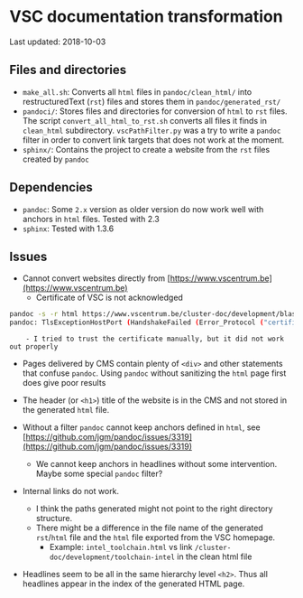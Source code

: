 # VSC documentation transformation

Last updated: 2018-10-03

## Files and directories

- `make_all.sh`: Converts all `html` files in `pandoc/clean_html/` into restructuredText (`rst`) files and stores them in `pandoc/generated_rst/`
- `pandoci/`: Stores files and directories for conversion of `html` to `rst` files. The script `convert_all_html_to_rst.sh` converts all files it finds in `clean_html` subdirectory. `vscPathFilter.py` was a try to write a `pandoc` filter in order to convert link targets that does not work at the moment.
- `sphinx/`: Contains the project to create a website from the `rst` files created by `pandoc` 

## Dependencies

- `pandoc`: Some `2.x` version as older version do now work well with anchors in `html` files. Tested with 2.3
- `sphinx`: Tested with 1.3.6

## Issues 

- Cannot convert websites directly from [https://www.vscentrum.be](https://www.vscentrum.be)
    - Certificate of VSC is not acknowledged
```bash
pandoc -s -r html https://www.vscentrum.be/cluster-doc/development/blas-lapack -o example12.text
pandoc: TlsExceptionHostPort (HandshakeFailed (Error_Protocol ("certificate has unknown CA",True,UnknownCa))) "www.vscentrum.be" 443
```
        - I tried to trust the certificate manually, but it did not work out properly

- Pages delivered by CMS contain plenty of `<div>` and other statements that confuse `pandoc`. Using `pandoc` without sanitizing the `html` page first does give poor results

- The header (or `<h1>`) title of the website is in the CMS and not stored in the generated `html` file.
- Without a filter `pandoc` cannot keep anchors defined in `html`, see [https://github.com/jgm/pandoc/issues/3319](https://github.com/jgm/pandoc/issues/3319)
    - We cannot keep anchors in headlines without some intervention. Maybe some special `pandoc` filter?
- Internal links do not work. 
    - I think the paths generated might not point to the right directory structure.
    - There might be a difference in the file name of the generated `rst`/`html` file and the `html` file exported from the VSC homepage.
        - Example: `intel_toolchain.html` vs link `/cluster-doc/development/toolchain-intel` in the clean html file
- Headlines seem to be all in the same hierarchy level `<h2>`. Thus all headlines appear in the index of the generated HTML page.
